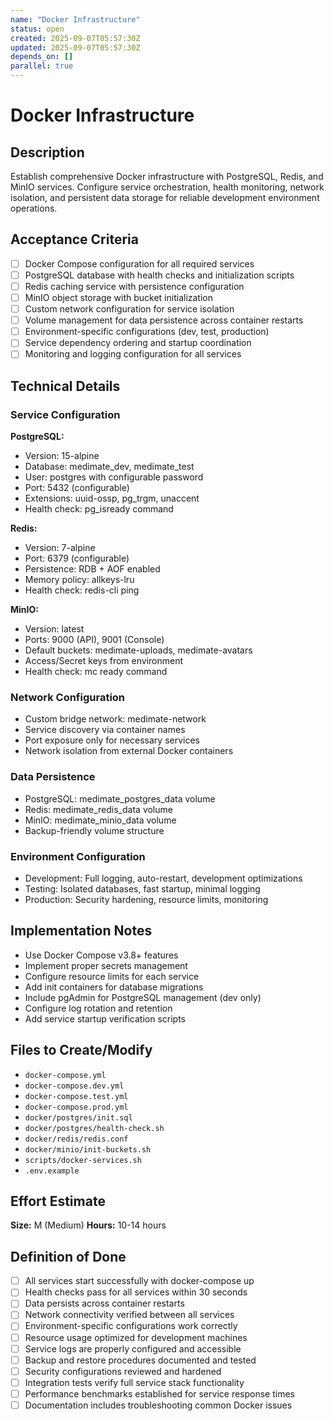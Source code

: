 ```yaml
---
name: "Docker Infrastructure"
status: open
created: 2025-09-07T05:57:30Z
updated: 2025-09-07T05:57:30Z
depends_on: []
parallel: true
---
```


# Docker Infrastructure

## Description
Establish comprehensive Docker infrastructure with PostgreSQL, Redis, and MinIO services. Configure service orchestration, health monitoring, network isolation, and persistent data storage for reliable development environment operations.

## Acceptance Criteria
- [ ] Docker Compose configuration for all required services
- [ ] PostgreSQL database with health checks and initialization scripts
- [ ] Redis caching service with persistence configuration
- [ ] MinIO object storage with bucket initialization
- [ ] Custom network configuration for service isolation
- [ ] Volume management for data persistence across container restarts
- [ ] Environment-specific configurations (dev, test, production)
- [ ] Service dependency ordering and startup coordination
- [ ] Monitoring and logging configuration for all services

## Technical Details

### Service Configuration
**PostgreSQL:**
- Version: 15-alpine
- Database: medimate_dev, medimate_test
- User: postgres with configurable password
- Port: 5432 (configurable)
- Extensions: uuid-ossp, pg_trgm, unaccent
- Health check: pg_isready command

**Redis:**
- Version: 7-alpine
- Port: 6379 (configurable)
- Persistence: RDB + AOF enabled
- Memory policy: allkeys-lru
- Health check: redis-cli ping

**MinIO:**
- Version: latest
- Ports: 9000 (API), 9001 (Console)
- Default buckets: medimate-uploads, medimate-avatars
- Access/Secret keys from environment
- Health check: mc ready command

### Network Configuration
- Custom bridge network: medimate-network
- Service discovery via container names
- Port exposure only for necessary services
- Network isolation from external Docker containers

### Data Persistence
- PostgreSQL: medimate_postgres_data volume
- Redis: medimate_redis_data volume  
- MinIO: medimate_minio_data volume
- Backup-friendly volume structure

### Environment Configuration
- Development: Full logging, auto-restart, development optimizations
- Testing: Isolated databases, fast startup, minimal logging
- Production: Security hardening, resource limits, monitoring

## Implementation Notes
- Use Docker Compose v3.8+ features
- Implement proper secrets management
- Configure resource limits for each service
- Add init containers for database migrations
- Include pgAdmin for PostgreSQL management (dev only)
- Configure log rotation and retention
- Add service startup verification scripts

## Files to Create/Modify
- `docker-compose.yml`
- `docker-compose.dev.yml`
- `docker-compose.test.yml`
- `docker-compose.prod.yml`
- `docker/postgres/init.sql`
- `docker/postgres/health-check.sh`
- `docker/redis/redis.conf`
- `docker/minio/init-buckets.sh`
- `scripts/docker-services.sh`
- `.env.example`

## Effort Estimate
**Size:** M (Medium)
**Hours:** 10-14 hours

## Definition of Done
- [ ] All services start successfully with docker-compose up
- [ ] Health checks pass for all services within 30 seconds
- [ ] Data persists across container restarts
- [ ] Network connectivity verified between all services
- [ ] Environment-specific configurations work correctly
- [ ] Resource usage optimized for development machines
- [ ] Service logs are properly configured and accessible
- [ ] Backup and restore procedures documented and tested
- [ ] Security configurations reviewed and hardened
- [ ] Integration tests verify full service stack functionality
- [ ] Performance benchmarks established for service response times
- [ ] Documentation includes troubleshooting common Docker issues